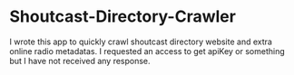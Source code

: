 # Shoutcast-Directory-Crawler

I wrote this app to quickly crawl shoutcast directory website and extra online radio metadatas.
I requested an access to get apiKey or something but I have not received any response. 